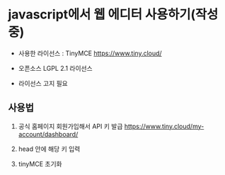 # javascript에서 웹 에디터 사용하기(작성중)

- 사용한 라이선스 : TinyMCE https://www.tiny.cloud/

- 오픈소스 LGPL 2.1 라이선스 

- 라이선스 고지 필요

## 사용법
1. 공식 홈페이지 회원가입해서 API 키 발급
https://www.tiny.cloud/my-account/dashboard/

2. head 안에 해당 키 입력
<script src="https://cdn.tiny.cloud/1/no-api-key/tinymce/5/tinymce.min.js" referrerpolicy="origin"></script>

3. tinyMCE 초기화
<script>
    tinymce.init({
	    selector: '#mytextarea',
	    menubar: false,
	    plugins: 'print preview paste importcss searchreplace autolink autosave save directionality code visualblocks visualchars fullscreen image link media template codesample table charmap hr pagebreak nonbreaking anchor toc insertdatetime advlist lists wordcount imagetools textpattern noneditable help charmap emoticons',
	    toolbar: 'undo redo | bold italic underline strikethrough | fontselect fontsizeselect formatselect | alignleft aligncenter alignright alignjustify | outdent indent |  numlist bullist | forecolor backcolor removeformat | fullscreen preview | table link',
	    toolbar_sticky: true,
	    content_style: 'body { font-family:Helvetica,Arial,sans-serif; font-size:14px }',
	    toolbar_mode: 'sliding',
	    automatic_uploads: true,
		height: 500
	});    
    </script>
